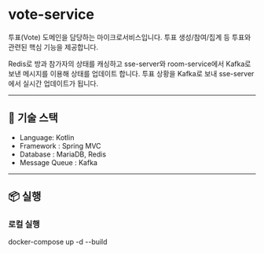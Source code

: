 # vote-service

투표(Vote) 도메인을 담당하는 마이크로서비스입니다. 투표 생성/참여/집계 등 투표와 관련된 핵심 기능을 제공합니다.

Redis로 방과 참가자의 상태를 캐싱하고 sse-server와 room-service에서 Kafka로 보낸 메시지를 이용해 상태를 업데이트 합니다.
투표 상황을 Kafka로 보내 sse-server에서 실시간 업데이트가 됩니다.

---

## 🧰 기술 스택

- Language: Kotlin
- Framework : Spring MVC
- Database : MariaDB, Redis
- Message Queue : Kafka

---

## 📦 실행

### 로컬 실행
docker-compose up -d --build
